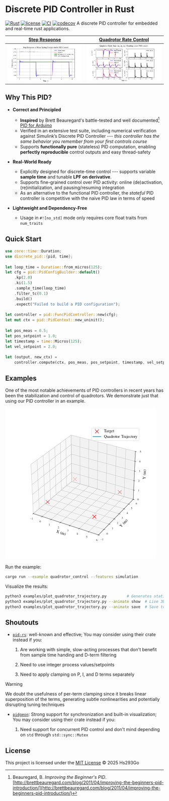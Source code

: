 # Discrete PID Controller in Rust

[![Rust](https://img.shields.io/badge/rust-stable-blue.svg)](https://www.rust-lang.org/)
[![license](https://img.shields.io/badge/license-MIT-blue.svg)](./LICENSE)
[![CI](https://github.com/Hs293Go/discrete_pid/actions/workflows/ci.yml/badge.svg)](https://github.com/Hs293Go/discrete_pid/actions)
[![codecov](https://codecov.io/gh/Hs293Go/discrete_pid/refs/head/main/graph/badge.svg)](https://codecov.io/gh/Hs293Go/discrete_pid)
A discrete PID controller for embedded and real-time rust applications.

| [Step Response](./examples/step_response.rs)                                                                     | [Quadrotor Rate Control](./examples/quadrotor_control.rs)                                                                |
| ---------------------------------------------------------------------------------------------------------------- | ------------------------------------------------------------------------------------------------------------------------ |
| ![Step Response](https://raw.githubusercontent.com/Hs293Go/discrete_pid/refs/heads/main/media/step_response.png) | ![Quadrotor Control](https://raw.githubusercontent.com/Hs293Go/discrete_pid/refs/heads/main/media/quadrotor_control.png) |

## Why This PID?

- **Correct and Principled**

  - **Inspired** by Brett Beauregard's battle-tested and well documented[^1]
    [PID for Arduino](https://github.com/br3ttb/Arduino-PID-Library)
  - Verified in an extensive test suite, including numerical verification
    against Simulink’s Discrete PID Controller --- _this controller has the same
    behavior you remember from your first controls course_
  - Supports **functionally pure** (stateless) PID computation, enabling
    **perfectly reproducible** control outputs and easy thread-safety

- **Real-World Ready**

  - Explicitly designed for discrete-time control --- supports variable **sample
    time** and tunable **LPF on derivative**.
  - Supports fine-grained control over PID activity: online (de)activation,
    (re)initialization, and pausing/resuming integration
  - As an alternative to the functional PID controller, the _stateful_ PID
    controller is competitive with the naive PID law in terms of speed

- **Lightweight and Dependency-Free**

  - Usage in `#![no_std]` mode only requires core float traits from `num_traits`

## Quick Start

```rust
use core::time::Duration;
use discrete_pid::{pid, time};

let loop_time = Duration::from_micros(125);
let cfg = pid::PidConfigBuilder::default()
    .kp(2.0)
    .ki(1.5)
    .sample_time(loop_time)
    .filter_tc(0.1)
    .build()
    .expect("Failed to build a PID configuration");

let controller = pid::FuncPidController::new(cfg);
let mut ctx = pid::PidContext::new_uninit();

let pos_meas = 0.5;
let pos_setpoint = 1.0;
let timestamp = time::Micros(125);
let vel_setpoint = 2.0;

let (output, new_ctx) =
    controller.compute(ctx, pos_meas, pos_setpoint, timestamp, vel_setpoint.into());
```

## Examples

One of the most notable achievements of PID controllers in recent years has been
the stabilization and control of quadrotors. We demonstrate just that using our
PID controller in an example.

![Quadrotor 3D trajectory](https://raw.githubusercontent.com/Hs293Go/discrete_pid/refs/heads/main/media/quadrotor_animation.gif)

Run the example:

```sh
cargo run --example quadrotor_control --features simulation
```

Visualize the results:

```sh
python3 examples/plot_quadrotor_trajectory.py         # Generates static plot
python3 examples/plot_quadrotor_trajectory.py --animate show  # Live 3D animation
python3 examples/plot_quadrotor_trajectory.py --animate save  # Save to GIF
```

## Shoutouts

- [`pid-rs`](https://crates.io/crates/pid): well-known and effective; You may
  consider using their crate instead if you:

  1. Are working with simple, slow-acting processes that don't benefit from
     sample time handing and D-term filtering

  2. Need to use integer process values/setpoints

  3. Need to apply clamping on P, I, and D terms separately

> [!WARNING]
>
> We doubt the usefulness of per-term clamping since it breaks linear
> superposition of the terms, generating subtle nonlinearities and potentially
> disrupting tuning techniques

- [`pidgeon`](https://github.com/security-union/pidgeon/tree/main): Strong
  support for synchronization and built-in visualization; You may consider using
  their crate instead if you:

  1. Need support for concurrent PID control and don't mind depending on `std`
     through `std::sync::Mutex`

## License

This project is licensed under the [MIT License](./LICENSE) © 2025 Hs293Go

[^1]:
    Beauregard, B. _Improving the Beginner's PID_.
    [http://brettbeauregard.com/blog/2011/04/improving-the-beginners-pid-introduction/](http://brettbeauregard.com/blog/2011/04/improving-the-beginners-pid-introduction/)
